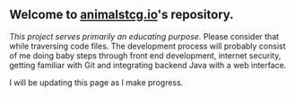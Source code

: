 ## Welcome to [animalstcg.io](http://animalstcg.io/)'s repository.

*This project serves primarily an educating purpose.* Please consider that while traversing code files. 
The development process will probably consist of me doing baby steps through front end development, internet security, getting familiar with Git and integrating backend Java with a web interface. 

I will be updating this page as I make progress.
